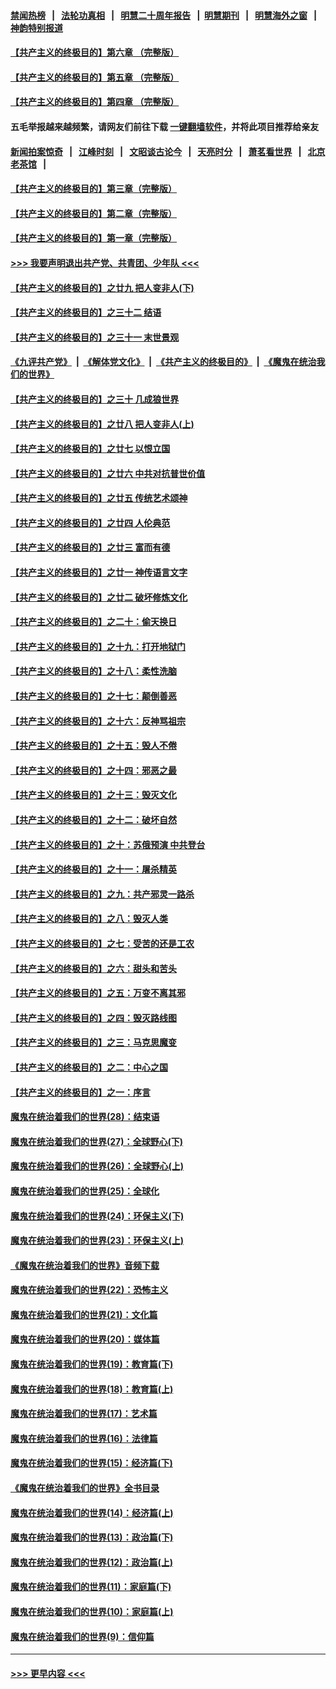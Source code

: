 #### [禁闻热榜](热点新闻.md?=0)  &nbsp;&nbsp;|&nbsp;&nbsp; [法轮功真相](https://github.com/gfw-breaker/truth/blob/master/README.md?=0) &nbsp;&nbsp;|&nbsp;&nbsp; [明慧二十周年报告](https://github.com/gfw-breaker/mh-reports/blob/master/README.md?=0) &nbsp;&nbsp;|&nbsp;&nbsp;[明慧期刊](https://github.com/gfw-breaker/mh-qikan) &nbsp;&nbsp;|&nbsp;&nbsp; [明慧海外之窗](https://github.com/gfw-breaker/mh-news/blob/master/README.md?=0) &nbsp;&nbsp;|&nbsp;&nbsp; [神韵特别报道](https://github.com/gfw-breaker/mh-news/blob/master/shenyun.md?=0)
#### [【共产主义的终极目的】第六章 （完整版）](../pages/nsc422/n11428913.md?t=03071902) 
#### [【共产主义的终极目的】第五章 （完整版）](../pages/nsc422/n11428912.md?t=03071902) 
#### [【共产主义的终极目的】第四章 （完整版）](../pages/nsc422/n11428907.md?t=03071902) 
#### 五毛举报越来越频繁，请网友们前往下载 [一键翻墙软件](https://github.com/gfw-breaker/ssr-accounts)，并将此项目推荐给亲友
#### [新闻拍案惊奇](https://github.com/gfw-breaker/banned-news/blob/master/pages/link4.md) &nbsp;&nbsp;|&nbsp;&nbsp; [江峰时刻](https://github.com/gfw-breaker/banned-news/blob/master/pages/link4.md) &nbsp;&nbsp;|&nbsp;&nbsp; [文昭谈古论今](https://github.com/gfw-breaker/banned-news/blob/master/pages/link4.md) &nbsp;&nbsp;|&nbsp;&nbsp; [天亮时分](https://github.com/gfw-breaker/banned-news/blob/master/pages/link4.md) &nbsp;&nbsp;|&nbsp;&nbsp; [萧茗看世界](https://github.com/gfw-breaker/banned-news/blob/master/pages/link4.md) &nbsp;&nbsp;|&nbsp;&nbsp; [北京老茶馆](https://github.com/gfw-breaker/banned-news/blob/master/pages/link4.md) &nbsp;&nbsp;|&nbsp;&nbsp; 
#### [【共产主义的终极目的】第三章（完整版）](../pages/nsc422/n11428848.md?t=03071902) 
#### [【共产主义的终极目的】第二章（完整版）](../pages/nsc422/n11428831.md?t=03071902) 
#### [【共产主义的终极目的】第一章（完整版）](../pages/nsc422/n11417651.md?t=03071902) 
#### [>>> 我要声明退出共产党、共青团、少年队 <<<](https://github.com/begood0513/goodnews/blob/master/quit/letter.md) 
#### [【共产主义的终极目的】之廿九 把人变非人(下)](../pages/nsc422/n11344140.md?t=03071902) 
#### [【共产主义的终极目的】之三十二 结语](../pages/nsc422/n11360535.md?t=03071902) 
#### [【共产主义的终极目的】之三十一 末世景观](../pages/nsc422/n11351129.md?t=03071902) 
#### [《九评共产党》](https://github.com/begood0513/9ping.md/blob/master/README.md) &nbsp;|&nbsp; [《解体党文化》](../../../../jtdwh.md/blob/master/README.md)  &nbsp;|&nbsp; [《共产主义的终极目的》](../../../../gczydzjmd.md/blob/master/README.md) &nbsp;|&nbsp; [《魔鬼在统治我们的世界》](../../../../mgztzwmdsj.md/blob/master/README.md) 
#### [【共产主义的终极目的】之三十 几成狼世界](../pages/nsc422/n11348280.md?t=03071902) 
#### [【共产主义的终极目的】之廿八 把人变非人(上)](../pages/nsc422/n11340492.md?t=03071902) 
#### [【共产主义的终极目的】之廿七 以恨立国](../pages/nsc422/n11336944.md?t=03071902) 
#### [【共产主义的终极目的】之廿六 中共对抗普世价值](../pages/nsc422/n11324785.md?t=03071902) 
#### [【共产主义的终极目的】之廿五 传统艺术颂神](../pages/nsc422/n11296396.md?t=03071902) 
#### [【共产主义的终极目的】之廿四 人伦典范](../pages/nsc422/n11296397.md?t=03071902) 
#### [【共产主义的终极目的】之廿三 富而有德](../pages/nsc422/n11283598.md?t=03071902) 
#### [【共产主义的终极目的】之廿一 神传语言文字](../pages/nsc422/n11263265.md?t=03071902) 
#### [【共产主义的终极目的】之廿二 破坏修炼文化](../pages/nsc422/n11245728.md?t=03071902) 
#### [【共产主义的终极目的】之二十：偷天换日](../pages/nsc422/n11238846.md?t=03071902) 
#### [【共产主义的终极目的】之十九：打开地狱门](../pages/nsc422/n11206376.md?t=03071902) 
#### [【共产主义的终极目的】之十八：柔性洗脑](../pages/nsc422/n11199994.md?t=03071902) 
#### [【共产主义的终极目的】之十七：颠倒善恶](../pages/nsc422/n11179782.md?t=03071902) 
#### [【共产主义的终极目的】之十六：反神骂祖宗](../pages/nsc422/n11166798.md?t=03071902) 
#### [【共产主义的终极目的】之十五：毁人不倦](../pages/nsc422/n11166792.md?t=03071902) 
#### [【共产主义的终极目的】之十四：邪恶之最](../pages/nsc422/n11150249.md?t=03071902) 
#### [【共产主义的终极目的】之十三：毁灭文化](../pages/nsc422/n11135227.md?t=03071902) 
#### [【共产主义的终极目的】之十二：破坏自然](../pages/nsc422/n11135214.md?t=03071902) 
#### [【共产主义的终极目的】之十：苏俄预演 中共登台](../pages/nsc422/n11118424.md?t=03071902) 
#### [【共产主义的终极目的】之十一：屠杀精英](../pages/nsc422/n11118442.md?t=03071902) 
#### [【共产主义的终极目的】之九：共产邪灵一路杀](../pages/nsc422/n11114139.md?t=03071902) 
#### [【共产主义的终极目的】之八：毁灭人类](../pages/nsc422/n11108503.md?t=03071902) 
#### [【共产主义的终极目的】之七：受苦的还是工农](../pages/nsc422/n11101809.md?t=03071902) 
#### [【共产主义的终极目的】之六：甜头和苦头](../pages/nsc422/n11096971.md?t=03071902) 
#### [【共产主义的终极目的】之五：万变不离其邪](../pages/nsc422/n11091285.md?t=03071902) 
#### [【共产主义的终极目的】之四：毁灭路线图](../pages/nsc422/n11086284.md?t=03071902) 
#### [【共产主义的终极目的】之三：马克思魔变](../pages/nsc422/n11061941.md?t=03071902) 
#### [【共产主义的终极目的】之二：中心之国](../pages/nsc422/n11047728.md?t=03071902) 
#### [【共产主义的终极目的】之一：序言](../pages/nsc422/n11086077.md?t=03071902) 
#### [魔鬼在统治着我们的世界(28)：结束语](../pages/nsc422/n10936246.md?t=03071902) 
#### [魔鬼在统治着我们的世界(27)：全球野心(下)](../pages/nsc422/n10928319.md?t=03071902) 
#### [魔鬼在统治着我们的世界(26)：全球野心(上)](../pages/nsc422/n10900318.md?t=03071902) 
#### [魔鬼在统治着我们的世界(25)：全球化](../pages/nsc422/n10788205.md?t=03071902) 
#### [魔鬼在统治着我们的世界(24)：环保主义(下)](../pages/nsc422/n10695307.md?t=03071902) 
#### [魔鬼在统治着我们的世界(23)：环保主义(上)](../pages/nsc422/n10688613.md?t=03071902) 
#### [《魔鬼在统治着我们的世界》音频下载](../pages/nsc422/n10635553.md?t=03071902) 
#### [魔鬼在统治着我们的世界(22)：恐怖主义](../pages/nsc422/n10614727.md?t=03071902) 
#### [魔鬼在统治着我们的世界(21)：文化篇](../pages/nsc422/n10597706.md?t=03071902) 
#### [魔鬼在统治着我们的世界(20)：媒体篇](../pages/nsc422/n10586579.md?t=03071902) 
#### [魔鬼在统治着我们的世界(19)：教育篇(下)](../pages/nsc422/n10564808.md?t=03071902) 
#### [魔鬼在统治着我们的世界(18)：教育篇(上)](../pages/nsc422/n10526970.md?t=03071902) 
#### [魔鬼在统治着我们的世界(17)：艺术篇](../pages/nsc422/n10499093.md?t=03071902) 
#### [魔鬼在统治着我们的世界(16)：法律篇](../pages/nsc422/n10485969.md?t=03071902) 
#### [魔鬼在统治着我们的世界(15)：经济篇(下)](../pages/nsc422/n10469975.md?t=03071902) 
#### [《魔鬼在统治着我们的世界》全书目录](../pages/nsc422/n10464261.md?t=03071902) 
#### [魔鬼在统治着我们的世界(14)：经济篇(上)](../pages/nsc422/n10457370.md?t=03071902) 
#### [魔鬼在统治着我们的世界(13)：政治篇(下)](../pages/nsc422/n10448270.md?t=03071902) 
#### [魔鬼在统治着我们的世界(12)：政治篇(上)](../pages/nsc422/n10444576.md?t=03071902) 
#### [魔鬼在统治着我们的世界(11)：家庭篇(下)](../pages/nsc422/n10440961.md?t=03071902) 
#### [魔鬼在统治着我们的世界(10)：家庭篇(上)](../pages/nsc422/n10435448.md?t=03071902) 
#### [魔鬼在统治着我们的世界(9)：信仰篇](../pages/nsc422/n10432159.md?t=03071902) 

----
#### [ >>> 更早内容 <<< ](../indexes/nsc422-earlier.md)
